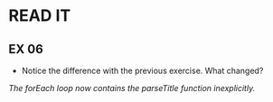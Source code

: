 # READ IT
## EX 06
* Notice the difference with the previous exercise. What changed?

<em>
The forEach loop now contains the parseTitle function inexplicitly.
</em>
